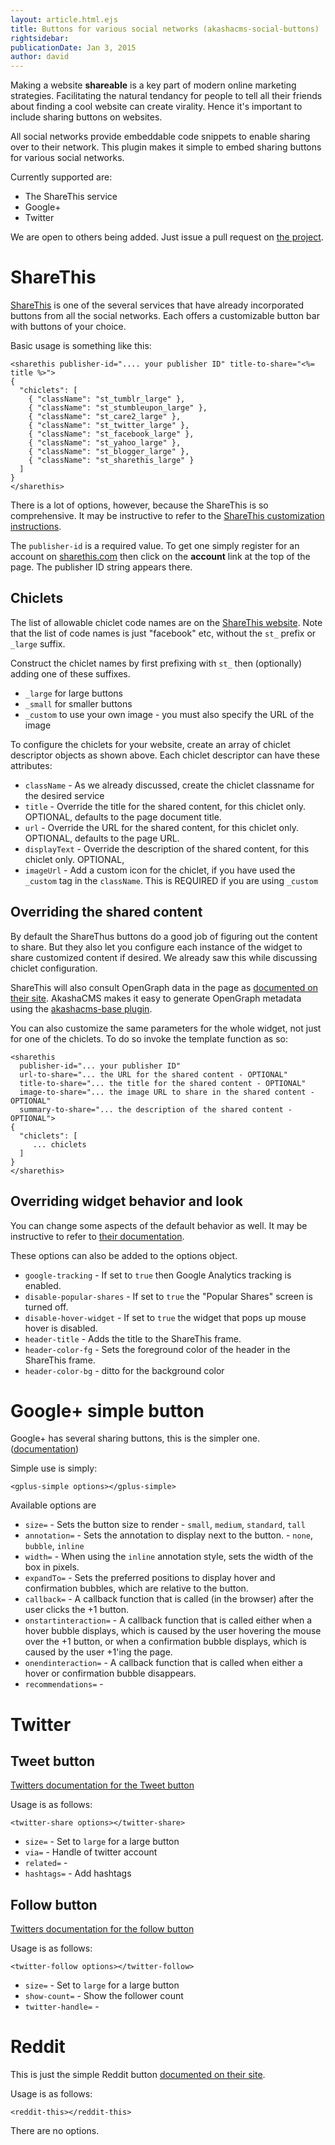 ```yaml
---
layout: article.html.ejs
title: Buttons for various social networks (akashacms-social-buttons)
rightsidebar:
publicationDate: Jan 3, 2015
author: david
---
```

Making a website __shareable__ is a key part of modern online marketing strategies.  Facilitating the natural tendancy for people to tell all their friends about finding a cool website can create virality.  Hence it's important to include sharing buttons on websites.

All social networks provide embeddable code snippets to enable sharing over to their network.  This plugin makes it simple to embed sharing buttons for various social networks.  

Currently supported are:

* The ShareThis service
* Google+
* Twitter

We are open to others being added.  Just issue a pull request on [the project](https://github.com/robogeek/akashacms-social-buttons).

# ShareThis

[ShareThis](http://sharethis.com) is one of the several services that have already incorporated buttons from all the social networks.  Each offers a customizable button bar with buttons of your choice.

Basic usage is something like this:

	<sharethis publisher-id=".... your publisher ID" title-to-share="<%= title %>">
	{
	  "chiclets": [
		{ "className": "st_tumblr_large" },
		{ "className": "st_stumbleupon_large" },
		{ "className": "st_care2_large" },
		{ "className": "st_twitter_large" },
		{ "className": "st_facebook_large" },
		{ "className": "st_yahoo_large" },
		{ "className": "st_blogger_large" },
		{ "className": "st_sharethis_large" }
	  ]
	}
	</sharethis>

There is a lot of options, however, because the ShareThis is so comprehensive.  It may be instructive to refer to the [ShareThis customization instructions](http://support.sharethis.com/customer/portal/articles/464527-customize-appearance).

The `publisher-id` is a required value.  To get one simply register for an account on [sharethis.com](http://sharethis.com) then click on the __account__ link at the top of the page.  The publisher ID string appears there.

## Chiclets

The list of allowable chiclet code names are on the [ShareThis website](http://support.sharethis.com/customer/portal/articles/446596-chicklets).  Note that the list of code names is just "facebook" etc, without the `st_` prefix or `_large` suffix.

Construct the chiclet names by first prefixing with `st_` then (optionally) adding one of these suffixes.

* `_large` for large buttons
* `_small` for smaller buttons
* `_custom` to use your own image - you must also specify the URL of the image

To configure the chiclets for your website, create an array of chiclet descriptor objects as shown above.  Each chiclet descriptor can have these attributes:

* `className` - As we already discussed, create the chiclet classname for the desired service
* `title` - Override the title for the shared content, for this chiclet only.  OPTIONAL, defaults to the page document title.
* `url` - Override the URL for the shared content, for this chiclet only.  OPTIONAL, defaults to the page URL.
* `displayText` - Override the description of the shared content, for this chiclet only.  OPTIONAL,
* `imageUrl` - Add a custom icon for the chiclet, if you have used the `_custom` tag in the `className`.  This is REQUIRED if you are using `_custom`

## Overriding the shared content

By default the ShareThus buttons do a good job of figuring out the content to share.  But they also let you configure each instance of the widget to share customized content if desired.  We already saw this while discussing chiclet configuration.

ShareThis will also consult OpenGraph data in the page as [documented on their site](http://support.sharethis.com/customer/portal/articles/475079-share-properties-and-sharing-custom-information).  AkashaCMS makes it easy to generate OpenGraph metadata using the [akashacms-base plugin](base.html).

You can also customize the same parameters for the whole widget, not just for one of the chiclets.  To do so invoke the template function as so:

    <sharethis 
      publisher-id="... your publisher ID"
      url-to-share="... the URL for the shared content - OPTIONAL"
      title-to-share="... the title for the shared content - OPTIONAL"
      image-to-share="... the image URL to share in the shared content - OPTIONAL"
      summary-to-share="... the description of the shared content - OPTIONAL">
    {
      "chiclets": [
         ... chiclets
      ]
    }
    </sharethis>

## Overriding widget behavior and look

You can change some aspects of the default behavior as well.  It may be instructive to refer to [their documentation](http://support.sharethis.com/customer/portal/articles/500492-dynamic-buttons).

These options can also be added to the options object.

* `google-tracking` - If set to `true` then Google Analytics tracking is enabled.
* `disable-popular-shares` - If set to `true` the "Popular Shares" screen is turned off.
* `disable-hover-widget` - If set to `true` the widget that pops up mouse hover is disabled.
* `header-title` - Adds the title to the ShareThis frame.
* `header-color-fg` - Sets the foreground color of the header in the ShareThis frame.
* `header-color-bg` - ditto for the background color

# Google+ simple button

Google+ has several sharing buttons, this is the simpler one.  ([documentation](https://developers.google.com/+/web/+1button/))

Simple use is simply:

    <gplus-simple options></gplus-simple>

Available options are

* `size=` - Sets the button size to render - `small`, `medium`, `standard`, `tall`
* `annotation=` - Sets the annotation to display next to the button. - `none`, `bubble`, `inline`
* `width=` - When using the `inline` annotation style, sets the width of the box in pixels.
* `expandTo=` - Sets the preferred positions to display hover and confirmation bubbles, which are relative to the button. 
* `callback=` - A callback function that is called (in the browser) after the user clicks the +1 button.
* `onstartinteraction=` - A callback function that is called either when a hover bubble displays, which is caused by the user hovering the mouse over the +1 button, or when a confirmation bubble displays, which is caused by the user +1'ing the page.
* `onendinteraction=` - A callback function that is called when either a hover or confirmation bubble disappears.
* `recommendations=` - 

# Twitter

## Tweet button

[Twitters documentation for the Tweet button](https://twitter.com/about/resources/buttons#tweet)

Usage is as follows:

    <twitter-share options></twitter-share>

* `size=` - Set to `large` for a large button
* `via=` -  Handle of twitter account
* `related=` -  
* `hashtags=` - Add hashtags

## Follow button

[Twitters documentation for the follow button](https://twitter.com/about/resources/buttons#follow)

Usage is as follows:

    <twitter-follow options></twitter-follow>

* `size=` - Set to `large` for a large button
* `show-count=` -  Show the follower count
* `twitter-handle=` -

# Reddit

This is just the simple Reddit button [documented on their site](http://www.reddit.com/buttons/).

Usage is as follows:

    <reddit-this></reddit-this>

There are no options.